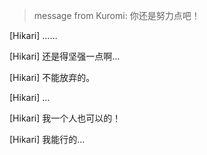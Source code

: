 >message from Kuromi: 
你还是努力点吧！

[Hikari] ……

[Hikari] 还是得坚强一点啊…

[Hikari] 不能放弃的。

[Hikari] …

[Hikari] 我一个人也可以的！

[Hikari] 我能行的…
